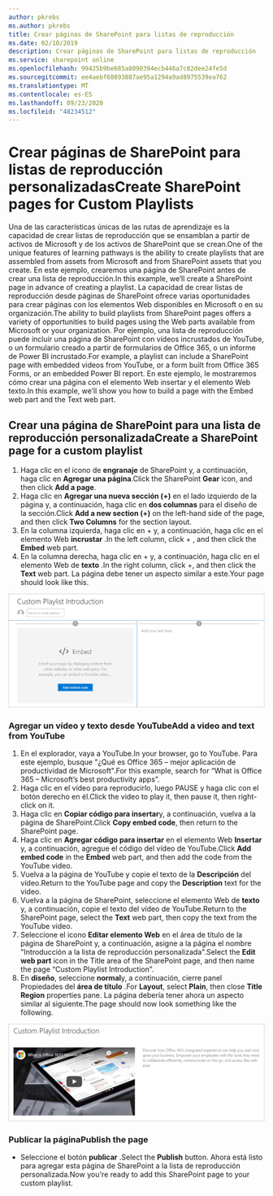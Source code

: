 ```yaml
---
author: pkrebs
ms.author: pkrebs
title: Crear páginas de SharePoint para listas de reproducción
ms.date: 02/10/2019
description: Crear páginas de SharePoint para listas de reproducción
ms.service: sharepoint online
ms.openlocfilehash: 99425b9be685a8090394ecb446a7c82dee24fe5d
ms.sourcegitcommit: ee4aebf60893887ae95a1294a9ad8975539ea762
ms.translationtype: MT
ms.contentlocale: es-ES
ms.lasthandoff: 09/23/2020
ms.locfileid: "48234512"
---
```

# <a name="create-sharepoint-pages-for-custom-playlists"></a><span data-ttu-id="d1849-103">Crear páginas de SharePoint para listas de reproducción personalizadas</span><span class="sxs-lookup"><span data-stu-id="d1849-103">Create SharePoint pages for Custom Playlists</span></span>

<span data-ttu-id="d1849-104">Una de las características únicas de las rutas de aprendizaje es la capacidad de crear listas de reproducción que se ensamblan a partir de activos de Microsoft y de los activos de SharePoint que se crean.</span><span class="sxs-lookup"><span data-stu-id="d1849-104">One of the unique features of learning pathways is the ability to create playlists that are assembled from assets from Microsoft and from SharePoint assets that you create.</span></span> <span data-ttu-id="d1849-105">En este ejemplo, crearemos una página de SharePoint antes de crear una lista de reproducción.</span><span class="sxs-lookup"><span data-stu-id="d1849-105">In this example, we’ll create a SharePoint page in advance of creating a playlist.</span></span> <span data-ttu-id="d1849-106">La capacidad de crear listas de reproducción desde páginas de SharePoint ofrece varias oportunidades para crear páginas con los elementos Web disponibles en Microsoft o en su organización.</span><span class="sxs-lookup"><span data-stu-id="d1849-106">The ability to build playlists from SharePoint pages offers a variety of opportunities to build pages using the Web parts available from Microsoft or your organization.</span></span> <span data-ttu-id="d1849-107">Por ejemplo, una lista de reproducción puede incluir una página de SharePoint con vídeos incrustados de YouTube, o un formulario creado a partir de formularios de Office 365, o un informe de Power BI incrustado.</span><span class="sxs-lookup"><span data-stu-id="d1849-107">For example, a playlist can include a SharePoint page with embedded videos from YouTube, or a form built from Office 365 Forms, or an embedded Power BI report.</span></span> <span data-ttu-id="d1849-108">En este ejemplo, le mostraremos cómo crear una página con el elemento Web insertar y el elemento Web texto.</span><span class="sxs-lookup"><span data-stu-id="d1849-108">In this example, we’ll show you how to build a page with the Embed web part and the Text web part.</span></span>  

## <a name="create-a-sharepoint-page-for-a-custom-playlist"></a><span data-ttu-id="d1849-109">Crear una página de SharePoint para una lista de reproducción personalizada</span><span class="sxs-lookup"><span data-stu-id="d1849-109">Create a SharePoint page for a custom playlist</span></span>

1. <span data-ttu-id="d1849-110">Haga clic en el icono de **engranaje** de SharePoint y, a continuación, haga clic en **Agregar una página**.</span><span class="sxs-lookup"><span data-stu-id="d1849-110">Click the SharePoint **Gear** icon, and then click **Add a page**.</span></span>
2. <span data-ttu-id="d1849-111">Haga clic en **Agregar una nueva sección (+)** en el lado izquierdo de la página y, a continuación, haga clic en **dos columnas** para el diseño de la sección.</span><span class="sxs-lookup"><span data-stu-id="d1849-111">Click **Add a new section (+)** on the left-hand side of the page, and then click **Two Columns** for the section layout.</span></span>
3. <span data-ttu-id="d1849-112">En la columna izquierda, haga clic en + y, a continuación, haga clic en el elemento Web **incrustar** .</span><span class="sxs-lookup"><span data-stu-id="d1849-112">In the left column, click + , and then click the **Embed** web part.</span></span> 
4. <span data-ttu-id="d1849-113">En la columna derecha, haga clic en + y, a continuación, haga clic en el elemento Web de **texto** .</span><span class="sxs-lookup"><span data-stu-id="d1849-113">In the right column, click +, and then click the **Text** web part.</span></span> <span data-ttu-id="d1849-114">La página debe tener un aspecto similar a este.</span><span class="sxs-lookup"><span data-stu-id="d1849-114">Your page should look like this.</span></span>

![cg-pagenewstart.png](media/cg-pagenewstart.png)

### <a name="add-a-video-and-text-from-youtube"></a><span data-ttu-id="d1849-116">Agregar un vídeo y texto desde YouTube</span><span class="sxs-lookup"><span data-stu-id="d1849-116">Add a video and text from YouTube</span></span>

1. <span data-ttu-id="d1849-117">En el explorador, vaya a YouTube.</span><span class="sxs-lookup"><span data-stu-id="d1849-117">In your browser, go to YouTube.</span></span> <span data-ttu-id="d1849-118">Para este ejemplo, busque "¿Qué es Office 365 – mejor aplicación de productividad de Microsoft".</span><span class="sxs-lookup"><span data-stu-id="d1849-118">For this example, search for “What is Office 365 – Microsoft’s best productivity apps”.</span></span>
2. <span data-ttu-id="d1849-119">Haga clic en el vídeo para reproducirlo, luego PAUSE y haga clic con el botón derecho en él.</span><span class="sxs-lookup"><span data-stu-id="d1849-119">Click the video to play it, then pause it, then right-click on it.</span></span> 
3. <span data-ttu-id="d1849-120">Haga clic en **Copiar código para insertar**y, a continuación, vuelva a la página de SharePoint.</span><span class="sxs-lookup"><span data-stu-id="d1849-120">Click **Copy embed code**, then return to the SharePoint page.</span></span> 
4. <span data-ttu-id="d1849-121">Haga clic en **Agregar código para insertar** en el elemento Web **Insertar** y, a continuación, agregue el código del vídeo de YouTube.</span><span class="sxs-lookup"><span data-stu-id="d1849-121">Click **Add embed code** in the **Embed** web part, and then add the code from the YouTube video.</span></span>
5. <span data-ttu-id="d1849-122">Vuelva a la página de YouTube y copie el texto de la **Descripción** del vídeo.</span><span class="sxs-lookup"><span data-stu-id="d1849-122">Return to the YouTube page and copy the **Description** text for the video.</span></span> 
6. <span data-ttu-id="d1849-123">Vuelva a la página de SharePoint, seleccione el elemento Web de **texto** y, a continuación, copie el texto del vídeo de YouTube.</span><span class="sxs-lookup"><span data-stu-id="d1849-123">Return to the SharePoint page, select the **Text** web part, then copy the text from the YouTube video.</span></span>
7. <span data-ttu-id="d1849-124">Seleccione el icono **Editar elemento Web** en el área de título de la página de SharePoint y, a continuación, asigne a la página el nombre "Introducción a la lista de reproducción personalizada".</span><span class="sxs-lookup"><span data-stu-id="d1849-124">Select the **Edit web part** icon  in the Title area of the SharePoint page, and then name the page “Custom Playlist Introduction”.</span></span> 
8. <span data-ttu-id="d1849-125">En **diseño**, seleccione **normal**y, a continuación, cierre panel Propiedades del **área de título** .</span><span class="sxs-lookup"><span data-stu-id="d1849-125">For **Layout**, select **Plain**, then close **Title Region** properties pane.</span></span> <span data-ttu-id="d1849-126">La página debería tener ahora un aspecto similar al siguiente.</span><span class="sxs-lookup"><span data-stu-id="d1849-126">The page should now look something like the following.</span></span> 

![cg-pagenewfinish.png](media/cg-pagenewfinish.png)

### <a name="publish-the-page"></a><span data-ttu-id="d1849-128">Publicar la página</span><span class="sxs-lookup"><span data-stu-id="d1849-128">Publish the page</span></span>

- <span data-ttu-id="d1849-129">Seleccione el botón **publicar** .</span><span class="sxs-lookup"><span data-stu-id="d1849-129">Select the **Publish** button.</span></span> <span data-ttu-id="d1849-130">Ahora está listo para agregar esta página de SharePoint a la lista de reproducción personalizada.</span><span class="sxs-lookup"><span data-stu-id="d1849-130">Now you're ready to add this SharePoint page to your custom playlist.</span></span> 
